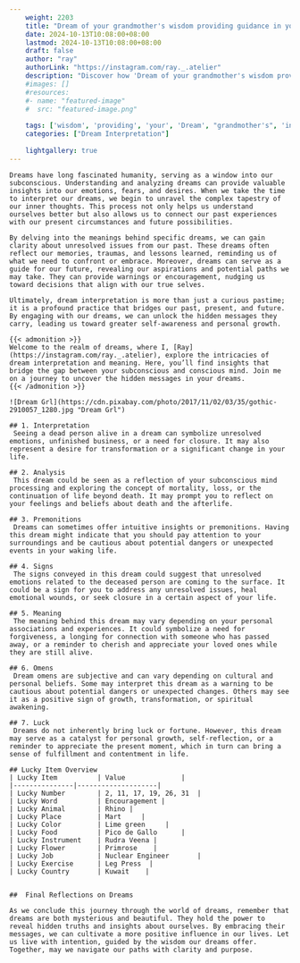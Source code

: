 ```yaml
---
    weight: 2203
    title: "Dream of your grandmother's wisdom providing guidance in your life."  # Assuming 'title' column exists
    date: 2024-10-13T10:08:00+08:00
    lastmod: 2024-10-13T10:08:00+08:00
    draft: false
    author: "ray"
    authorLink: "https://instagram.com/ray._.atelier"
    description: "Discover how 'Dream of your grandmother's wisdom providing guidance in your life.' can interpret your future and uncover its significant meanings in your life."
    #images: []
    #resources:
    #- name: "featured-image"
    #  src: "featured-image.png"
    
    tags: ['wisdom', 'providing', 'your', 'Dream', "grandmother's", 'in', 'of', 'life.', 'guidance']
    categories: ["Dream Interpretation"]
    
    lightgallery: true
---
```

    
    Dreams have long fascinated humanity, serving as a window into our subconscious. Understanding and analyzing dreams can provide valuable insights into our emotions, fears, and desires. When we take the time to interpret our dreams, we begin to unravel the complex tapestry of our inner thoughts. This process not only helps us understand ourselves better but also allows us to connect our past experiences with our present circumstances and future possibilities.
    
    By delving into the meanings behind specific dreams, we can gain clarity about unresolved issues from our past. These dreams often reflect our memories, traumas, and lessons learned, reminding us of what we need to confront or embrace. Moreover, dreams can serve as a guide for our future, revealing our aspirations and potential paths we may take. They can provide warnings or encouragement, nudging us toward decisions that align with our true selves.
    
    Ultimately, dream interpretation is more than just a curious pastime; it is a profound practice that bridges our past, present, and future. By engaging with our dreams, we can unlock the hidden messages they carry, leading us toward greater self-awareness and personal growth.
    
    {{< admonition >}}
    Welcome to the realm of dreams, where I, [Ray](https://instagram.com/ray._.atelier), explore the intricacies of dream interpretation and meaning. Here, you’ll find insights that bridge the gap between your subconscious and conscious mind. Join me on a journey to uncover the hidden messages in your dreams.
    {{< /admonition >}}
    
    ![Dream Grl](https://cdn.pixabay.com/photo/2017/11/02/03/35/gothic-2910057_1280.jpg "Dream Grl")
    
    ## 1. Interpretation
     Seeing a dead person alive in a dream can symbolize unresolved emotions, unfinished business, or a need for closure. It may also represent a desire for transformation or a significant change in your life.
    
    ## 2. Analysis
     This dream could be seen as a reflection of your subconscious mind processing and exploring the concept of mortality, loss, or the continuation of life beyond death. It may prompt you to reflect on your feelings and beliefs about death and the afterlife.
    
    ## 3. Premonitions
     Dreams can sometimes offer intuitive insights or premonitions. Having this dream might indicate that you should pay attention to your surroundings and be cautious about potential dangers or unexpected events in your waking life.
    
    ## 4. Signs
     The signs conveyed in this dream could suggest that unresolved emotions related to the deceased person are coming to the surface. It could be a sign for you to address any unresolved issues, heal emotional wounds, or seek closure in a certain aspect of your life.
    
    ## 5. Meaning
     The meaning behind this dream may vary depending on your personal associations and experiences. It could symbolize a need for forgiveness, a longing for connection with someone who has passed away, or a reminder to cherish and appreciate your loved ones while they are still alive.
    
    ## 6. Omens
     Dream omens are subjective and can vary depending on cultural and personal beliefs. Some may interpret this dream as a warning to be cautious about potential dangers or unexpected changes. Others may see it as a positive sign of growth, transformation, or spiritual awakening.
    
    ## 7. Luck
     Dreams do not inherently bring luck or fortune. However, this dream may serve as a catalyst for personal growth, self-reflection, or a reminder to appreciate the present moment, which in turn can bring a sense of fulfillment and contentment in life.
    
    ## Lucky Item Overview
    | Lucky Item          | Value              |
    |---------------|--------------------|
    | Lucky Number        | 2, 11, 17, 19, 26, 31  |
    | Lucky Word          | Encouragement |
    | Lucky Animal        | Rhino |
    | Lucky Place         | Mart     |
    | Lucky Color         | Lime green     |
    | Lucky Food          | Pico de Gallo      |
    | Lucky Instrument    | Rudra Veena |
    | Lucky Flower        | Primrose    |
    | Lucky Job           | Nuclear Engineer       |
    | Lucky Exercise      | Leg Press  |
    | Lucky Country       | Kuwait    |
    
    
    ##  Final Reflections on Dreams
    
    As we conclude this journey through the world of dreams, remember that dreams are both mysterious and beautiful. They hold the power to reveal hidden truths and insights about ourselves. By embracing their messages, we can cultivate a more positive influence in our lives. Let us live with intention, guided by the wisdom our dreams offer. Together, may we navigate our paths with clarity and purpose.
    